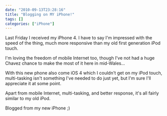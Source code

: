 ```yaml
---
date: "2010-09-13T23:28:16"
title: "Blogging on MY iPhone!"
tags: []
categories: ["iPhone"]
---
```


Last Friday I received my iPhone 4. I have to say I'm impressed with the speed of the thing, much more responsive than my old first generation iPod touch.

I'm loving the freedom of mobile Internet too, though I've not had a huge Chavez chance to make the most of it here in mid-Wales...

With this new phone also come iOS 4 which I couldn't get on my iPod touch, multi-tasking isn't something I've needed to do just yet, but I'm sure I'll appreciate it at some point.

Apart from mobile Internet, multi-tasking, and better response, it's all fairly similar to my old iPod.

Blogged from my new iPhone ;)
